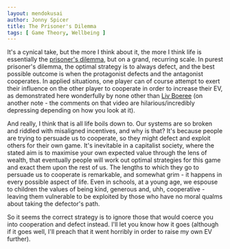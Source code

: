 ```yaml
---
layout: mendokusai
author: Jonny Spicer
title: The Prisoner's Dilemma
tags: [ Game Theory, Wellbeing ]
---
```

It's a cynical take, but the more I think about it, the more I think life is essentially the [prisoner's dilemma](https://en.wikipedia.org/wiki/Prisoner%27s_dilemma), but on a grand, recurring scale. In  purest prisoner's dilemma, the optimal strategy is to
always defect, and the best possible outcome is when the protagonist defects and the antagonist cooperates. In applied situations,
one player can of course attempt to exert their influence on the other player to cooperate in order to increase their EV, as
demonstrated here wonderfully by none other than [Liv Boeree](https://www.youtube.com/watch?v=y6GhbT-zEfc) (on another note - the
comments on that video are hilarious/incredibly depressing depending on how you look at it).

And really, I think that is all life boils down to. Our systems are so broken and riddled with misaligned incentives, and why is
that? It's because people are trying to persuade us to cooperate, so they might defect and exploit others for their own game. It's
inevitable in a capitalist society, where the stated aim is to maximise your own expected value through the lens of wealth, that
eventually people will work out optimal strategies for this game and exact them upon the rest of us. The lengths to which they go
to persuade us to cooperate is remarkable, and somewhat grim - it happens in every possible aspect of life. Even in schools, at a
young age, we espouse to children the values of being kind, generous and, uhh, cooperative - leaving them vulnerable to be exploited
by those who have no moral qualms about taking the defector's path.

So it seems the correct strategy is to ignore those that would coerce you into cooperation and defect instead. I'll let you know
how it goes (although if it goes well, I'll preach that it went horribly in order to raise my own EV further).
